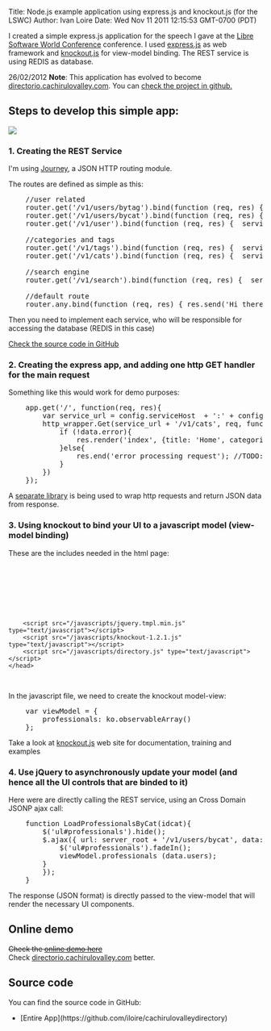 Title: Node.js example application using express.js and knockout.js (for the LSWC)
Author: Ivan Loire
Date: Wed Nov 11 2011 12:15:53 GMT-0700 (PDT)

I created a simple express.js application for the speech I gave at the [Libre Software World Conference](http://www.libresoftwareworldconference.com/) conference. I used [express.js](http://www.expressjs.com) as web framework and [knockout.js](http://knockoutjs.com/) for view-model binding. The REST service is using REDIS as database.

<div class="alert alert-message">
26/02/2012 <strong>Note</strong>:  This application has evolved to become <a target="_blank" href="http://directorio.cachirulovalley.com">directorio.cachirulovalley.com</a>. You can <a target="_blank" href="https://github.com/iloire/cachirulovalleydirectory">check the project in github.</a>
</div>

## Steps to develop this simple app:

<img src="express-and-knockout-example/demo1.png" style="float: none"></img>

### 1. Creating the REST Service

I'm using [Journey][], a JSON HTTP routing module. 

The routes are defined as simple as this:

<pre class='brush: js'>
	//user related
	router.get('/v1/users/bytag').bind(function (req, res) {  service.GetUsersByTag(req,res) });
	router.get('/v1/users/bycat').bind(function (req, res) {  service.GetUsersByCat(req,res) });
	router.get('/v1/user').bind(function (req, res) {  service.GetUser(req,res) });

	//categories and tags
	router.get('/v1/tags').bind(function (req, res) {  service.GetTags(req,res) });
	router.get('/v1/cats').bind(function (req, res) {  service.GetCats(req,res) });

	//search engine
	router.get('/v1/search').bind(function (req, res) {  service.SearchUsers(req,res) });

	//default route
	router.any.bind(function (req, res) { res.send('Hi there!') });
</pre>

Then you need to implement each service, who will be responsible for accessing the database (REDIS in this case)

[Check the source code in GitHub](https://github.com/iloire/FreelanceDirectory-Server)

### 2. Creating the express app, and adding one http GET handler for the main request

Something like this would work for demo purposes:

<pre class='brush: js; highlight: [3]'>
	app.get('/', function(req, res){
		var service_url = config.serviceHost  + ':' + config.servicePort
		http_wrapper.Get(service_url + '/v1/cats', req, function (data, status){
			if (!data.error){
				res.render('index', {title: 'Home', categories : data.categories,  service_url: service_url});
			}else{
				res.end('error processing request'); //TODO: err handling
			}
		})
	});
</pre>

A [separate library](https://github.com/iloire/FreelanceDirectory-Web/blob/master/lib/http_wrapper.js) is being used to wrap http requests and return JSON data from response.

### 3. Using knockout to bind your UI to a javascript model (view-model binding)

These are the includes needed in the html page:
<pre class='brush: js'>
	<head>
		<title><%= title %></title>
		<link rel="stylesheet" href="/stylesheets/bootstrap.min.css">
		<link rel='stylesheet' href='/stylesheets/style.css' />
		<script src="/javascripts/jquery-1.6.4.min.js" type="text/javascript"></script>
		<script src="/javascripts/jquery.tmpl.min.js" type="text/javascript"></script>
		<script src="/javascripts/knockout-1.2.1.js" type="text/javascript"></script>
		<script src="/javascripts/directory.js" type="text/javascript"></script>
	</head>
</pre>

In the javascript file, we need to create the knockout model-view:

<pre class='brush: js; highlight: [2]'>
	var viewModel = {
	    professionals: ko.observableArray()
	};
</pre>

Take a look at [knockout.js](http://knockoutjs.com/) web site for documentation, training and examples

### 4. Use jQuery to asynchronously update your model (and hence all the UI controls that are binded to it)

Here were are directly calling the REST service, using an Cross Domain JSONP ajax call:

<pre class='brush: js;'>
	function LoadProfessionalsByCat(idcat){
		$('ul#professionals').hide();
		$.ajax({ url: server_root + '/v1/users/bycat', data: {id:idcat}, dataType: 'jsonp', success: function (data) {
			$('ul#professionals').fadeIn();
			viewModel.professionals (data.users);
		}
		});
	}
</pre>

The response (JSON format) is directly passed to the view-model that will render the necessary UI components.
	
## Online demo

<strike>Check the [online demo here](http://www.letsnode.com:8081)</strike><br />
Check <a target="_blank" href="http://directorio.cachirulovalley.com">directorio.cachirulovalley.com</a> better.

## Source code

You can find the source code in GitHub:
<ul>
	<li>[Entire App](https://github.com/iloire/cachirulovalleydirectory) </li>
		

[journey]: https://github.com/cloudhead/journey
[node.js]: http://www.nodejs.org
